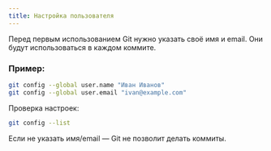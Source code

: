 ```yaml
---
title: Настройка пользователя
---
```


Перед первым использованием Git нужно указать своё имя и email. Они будут использоваться в каждом коммите.

### Пример:

```bash
git config --global user.name "Иван Иванов"
git config --global user.email "ivan@example.com"
```

Проверка настроек:

```bash
git config --list
```

Если не указать имя/email — Git не позволит делать коммиты.
